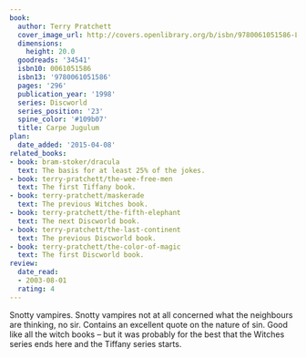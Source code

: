```yaml
---
book:
  author: Terry Pratchett
  cover_image_url: http://covers.openlibrary.org/b/isbn/9780061051586-L.jpg
  dimensions:
    height: 20.0
  goodreads: '34541'
  isbn10: 0061051586
  isbn13: '9780061051586'
  pages: '296'
  publication_year: '1998'
  series: Discworld
  series_position: '23'
  spine_color: '#109b07'
  title: Carpe Jugulum
plan:
  date_added: '2015-04-08'
related_books:
- book: bram-stoker/dracula
  text: The basis for at least 25% of the jokes.
- book: terry-pratchett/the-wee-free-men
  text: The first Tiffany book.
- book: terry-pratchett/maskerade
  text: The previous Witches book.
- book: terry-pratchett/the-fifth-elephant
  text: The next Discworld book.
- book: terry-pratchett/the-last-continent
  text: The previous Discworld book.
- book: terry-pratchett/the-color-of-magic
  text: The first Discworld book.
review:
  date_read:
  - 2003-08-01
  rating: 4
---
```


Snotty vampires. Snotty vampires not at all concerned what the neighbours are thinking, no sir. Contains an excellent
quote on the nature of sin. Good like all the witch books – but it was probably for the best that the Witches series
ends here and the Tiffany series starts.
